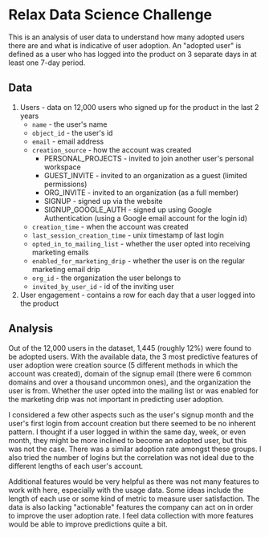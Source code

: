 # Relax Data Science Challenge

This is an analysis of user data to understand how many adopted users there are and what is indicative of user adoption. An "adopted user" is defined as a user who has logged into the product on 3 separate days in at least one 7-day period.


## Data

1. Users - data on 12,000 users who signed up for the product in the last 2 years
    - `name` - the user's name
    - `object_id` - the user's id
    - `email` - email address
    - `creation_source` - how the account was created
        - PERSONAL_PROJECTS - invited to join another user's personal workspace
        - GUEST_INVITE - invited to an organization as a guest (limited permissions)
        - ORG_INVITE - invited to an organization (as a full member)
        - SIGNUP - signed up via the website
        - SIGNUP_GOOGLE_AUTH - signed up using Google Authentication (using a Google email account for the login id)
    - `creation_time` - when the account was created
    - `last_session_creation_time` - unix timestamp of last login
    - `opted_in_to_mailing_list` - whether the user opted into receiving marketing emails
    - `enabled_for_marketing_drip` - whether the user is on the regular marketing email drip
    - `org_id` - the organization the user belongs to
    - `invited_by_user_id` - id of the inviting user
2. User engagement - contains a row for each day that a user logged into the product


## Analysis

Out of the 12,000 users in the dataset, 1,445 (roughly 12%) were found to be adopted users. With the available data, the 3 most predictive features of user adoption were creation source (5 different methods in which the account was created), domain of the signup email (there were 6 common domains and over a thousand uncommon ones), and the organization the user is from. Whether the user opted into the mailing list or was enabled for the marketing drip was not important in predicting user adoption.

I considered a few other aspects such as the user's signup month and the user's first login from account creation but there seemed to be no inherent pattern. I thought if a user logged in within the same day, week, or even month, they might be more inclined to become an adopted user, but this was not the case. There was a similar adoption rate amongst these groups. I also tried the number of logins but the correlation was not ideal due to the different lengths of each user's account.

Additional features would be very helpful as there was not many features to work with here, especially with the usage data. Some ideas include the length of each use or some kind of metric to measure user satisfaction. The data is also lacking "actionable" features the company can act on in order to improve the user adoption rate. I feel data collection with more features would be able to improve predictions quite a bit.